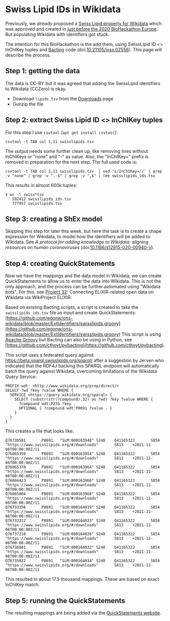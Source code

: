 # Swiss Lipid IDs in Wikidata

Previously, we already proposed a [Swiss Lipid property for Wikidata](https://www.wikidata.org/wiki/Wikidata:Property_proposal/SwissLipids_identifier)
which was approved and created in [just before the 2020 BioHackathon Europe](https://www.wikidata.org/w/index.php?title=Property:P8691&oldid=1287579005).
But populating Wikidata with identifiers got stuck.

The intention for this BioHackathon is the add them, using SwissLipid ID <> InChIKey tuples and [Bacting](https://github.com/egonw/bacting) code
(doi:[10.21105/joss.02558](https://doi.org/10.21105/joss.02558)). This page will describe the process.

## Step 1: getting the data

The data is CC-BY but it was agreed that adding the SwissLipid identifiers to Wikidata (CCZero) is okay.

* Download `lipids.tsv` from the [Downloads](https://www.swisslipids.org/#/downloads) page
* Gunzip the file

## Step 2: extract Swiss Lipid ID <> InChIKey tuples

For this step I use `csvtool` (`apt get install csvtool`):

```shell
csvtool -t TAB col 1,11 swisslipids.tsv
```

The output needs some further clean up, like removing lines without InChIKeys or "none" and "-" as value. Also,
the "InChIKey=" prefix is removed in preparation for the next step. The full used code is:

```shell
csvtool -t TAB col 1,11 swisslipids.tsv  | sed 's/InChIKey=//' | grep -v "none" | grep -v ",-$" | grep -v ",$" | tee swisslipids_ids.tsv
```

This results in almost 600k tuples:

```shell
$ wc -l swiss*tsv
   592412 swisslipids_ids.tsv
   777957 swisslipids.tsv
```

## Step 3: creating a ShEx model

Skipping this step for later this week, but here the task is to create a shape expression for Wikidata, to model how
the identifiers will be added to Wikidata. See _A protocol for adding knowledge to Wikidata: aligning resources on human coronaviruses_
(doi:[10.1186/s12915-020-00940-y](https://doi.org/10.1186/s12915-020-00940-y)).

## Step 4: creating QuickStatements

Now we have the mappings and the data model in Wikidata, we can create QuickStatements to allow us to enter the
data into Wikidata. This is not the only approach, and the process can be further automated using "Wikidata bots".
For this, see [Project 32](https://github.com/elixir-europe/biohackathon-projects-2021/tree/main/projects/32):
Connecting ELIXIR-related open data on Wikidata via WikiProject ELIXIR.

Based on existing Bacting scripts, a script is created to take the `swisslipids_ids.tsv` file as input and create
QuickStatements: [https://github.com/egonw/ons-wikidata/blob/master/ExtIdentifiers/swisslipids.groovy](https://github.com/egonw/ons-wikidata/blob/master/ExtIdentifiers/swisslipids.groovy) This script is using [Apache Groovy](http://www.groovy-lang.org/)
but Bacting can also be using in Python, see [https://github.com/cthoyt/pybacting](https://github.com/cthoyt/pybacting).

This script uses a federated query against https://beta.sparql.swisslipids.org/sparql/ after a suggestion by Jerven
who indicated that the RDF4J backing this SPARQL endpoint will automatically batch the query against Wikidata, overcoming
limitations of the Wikidata Query Service:

```sparql
PREFIX wdt: <http://www.wikidata.org/prop/direct/>
SELECT ?wd ?key ?value WHERE {
  SERVICE <https://query.wikidata.org/sparql> {
    SELECT (substr(str(?compound),32) as ?wd) ?key ?value WHERE {
      ?compound wdt:P235 ?key .
      OPTIONAL { ?compound wdt:P8691 ?value . }
    }
  }
}
```

This creates a file that looks like:

```shell
Q76738581       P8691   "SLM:000163948" S248    Q41165322       S854    "https://www.swisslipids.org/#/downloads"       S813    +2021-11-06T00:00:00Z/11
Q76865359       P8691   "SLM:000163954" S248    Q41165322       S854    "https://www.swisslipids.org/#/downloads"       S813    +2021-11-06T00:00:00Z/11
Q76865370       P8691   "SLM:000163964" S248    Q41165322       S854    "https://www.swisslipids.org/#/downloads"       S813    +2021-11-06T00:00:00Z/11
Q76866423       P8691   "SLM:000163966" S248    Q41165322       S854    "https://www.swisslipids.org/#/downloads"       S813    +2021-11-06T00:00:00Z/11
Q76865004       P8691   "SLM:000163968" S248    Q41165322       S854    "https://www.swisslipids.org/#/downloads"       S813    +2021-11-06T00:00:00Z/11
Q76733356       P8691   "SLM:000164019" S248    Q41165322       S854    "https://www.swisslipids.org/#/downloads"       S813    +2021-11-06T00:00:00Z/11
Q76733312       P8691   "SLM:000164023" S248    Q41165322       S854    "https://www.swisslipids.org/#/downloads"       S813    +2021-11-06T00:00:00Z/11
Q76737210       P8691   "SLM:000164026" S248    Q41165322       S854    "https://www.swisslipids.org/#/downloads"       S813    +2021-11-06T00:00:00Z/11
Q76736881       P8691   "SLM:000164032" S248    Q41165322       S854    "https://www.swisslipids.org/#/downloads"       S813    +2021-11-06T00:00:00Z/11
Q76735022       P8691   "SLM:000164034" S248    Q41165322       S854    "https://www.swisslipids.org/#/downloads"       S813    +2021-11-06T00:00:00Z/11
```

This resulted in about 17.5 thousand mappings. These are based on exact InChIKey match. 

## Step 5: running the QuickStatements

The resulting mappings are being added via the [QuickStatements website](https://quickstatements.toolforge.org/).


